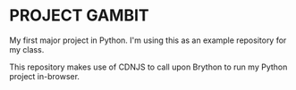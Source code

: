 # PROJECT GAMBIT

My first major project in Python. I'm using this as an example repository for my class.

This repository makes use of CDNJS to call upon Brython to run my Python project in-browser.